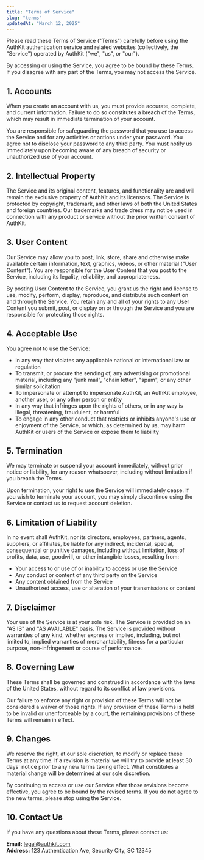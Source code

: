 ```yaml
---
title: "Terms of Service"
slug: "terms"
updatedAt: "March 12, 2025"
---
```


[//]: # ()
[//]: # (# Terms of Service)

[//]: # ()
[//]: # (Last updated: March 12, 2025)

Please read these Terms of Service ("Terms") carefully before using the AuthKit authentication service and related websites (collectively, the "Service") operated by AuthKit ("we", "us", or "our").

By accessing or using the Service, you agree to be bound by these Terms. If you disagree with any part of the Terms, you may not access the Service.

## 1. Accounts

When you create an account with us, you must provide accurate, complete, and current information. Failure to do so constitutes a breach of the Terms, which may result in immediate termination of your account.

You are responsible for safeguarding the password that you use to access the Service and for any activities or actions under your password. You agree not to disclose your password to any third party. You must notify us immediately upon becoming aware of any breach of security or unauthorized use of your account.

## 2. Intellectual Property

The Service and its original content, features, and functionality are and will remain the exclusive property of AuthKit and its licensors. The Service is protected by copyright, trademark, and other laws of both the United States and foreign countries. Our trademarks and trade dress may not be used in connection with any product or service without the prior written consent of AuthKit.

## 3. User Content

Our Service may allow you to post, link, store, share and otherwise make available certain information, text, graphics, videos, or other material ("User Content"). You are responsible for the User Content that you post to the Service, including its legality, reliability, and appropriateness.

By posting User Content to the Service, you grant us the right and license to use, modify, perform, display, reproduce, and distribute such content on and through the Service. You retain any and all of your rights to any User Content you submit, post, or display on or through the Service and you are responsible for protecting those rights.

## 4. Acceptable Use

You agree not to use the Service:

- In any way that violates any applicable national or international law or regulation
- To transmit, or procure the sending of, any advertising or promotional material, including any "junk mail", "chain letter", "spam", or any other similar solicitation
- To impersonate or attempt to impersonate AuthKit, an AuthKit employee, another user, or any other person or entity
- In any way that infringes upon the rights of others, or in any way is illegal, threatening, fraudulent, or harmful
- To engage in any other conduct that restricts or inhibits anyone's use or enjoyment of the Service, or which, as determined by us, may harm AuthKit or users of the Service or expose them to liability

## 5. Termination

We may terminate or suspend your account immediately, without prior notice or liability, for any reason whatsoever, including without limitation if you breach the Terms.

Upon termination, your right to use the Service will immediately cease. If you wish to terminate your account, you may simply discontinue using the Service or contact us to request account deletion.

## 6. Limitation of Liability

In no event shall AuthKit, nor its directors, employees, partners, agents, suppliers, or affiliates, be liable for any indirect, incidental, special, consequential or punitive damages, including without limitation, loss of profits, data, use, goodwill, or other intangible losses, resulting from:

- Your access to or use of or inability to access or use the Service
- Any conduct or content of any third party on the Service
- Any content obtained from the Service
- Unauthorized access, use or alteration of your transmissions or content

## 7. Disclaimer

Your use of the Service is at your sole risk. The Service is provided on an "AS IS" and "AS AVAILABLE" basis. The Service is provided without warranties of any kind, whether express or implied, including, but not limited to, implied warranties of merchantability, fitness for a particular purpose, non-infringement or course of performance.

## 8. Governing Law

These Terms shall be governed and construed in accordance with the laws of the United States, without regard to its conflict of law provisions.

Our failure to enforce any right or provision of these Terms will not be considered a waiver of those rights. If any provision of these Terms is held to be invalid or unenforceable by a court, the remaining provisions of these Terms will remain in effect.

## 9. Changes

We reserve the right, at our sole discretion, to modify or replace these Terms at any time. If a revision is material we will try to provide at least 30 days' notice prior to any new terms taking effect. What constitutes a material change will be determined at our sole discretion.

By continuing to access or use our Service after those revisions become effective, you agree to be bound by the revised terms. If you do not agree to the new terms, please stop using the Service.

## 10. Contact Us

If you have any questions about these Terms, please contact us:

**Email:** legal@authkit.com  
**Address:** 123 Authentication Ave, Security City, SC 12345
